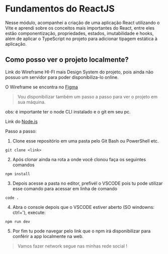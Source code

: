 # Fundamentos do ReactJS

Nesse módulo, acompanhei a criação de uma aplicação React utilizando o Vite e aprendi sobre os conceitos mais importantes do React, entre eles estão componentização, propriedades, estados, imutabilidade e hooks, além de aplicar o TypeScript no projeto para adicionar tipagem estática à aplicação.

## Como posso ver o projeto localmente? 

Link do Wireframe HI-FI mais Design System do projeto, pois ainda não possuo um servidor para poder disponibiliza-lo online.

O Wireframe se encontra no [Figma](https://www.figma.com/community/file/1113573231685349036)

> Vou disponibilizar também um passo a passo para ver o projeto em sua máquina.

obs: é importante ter o node CLI instalado e o git em seu pc.

Link do [Node.js](https://nodejs.org/en/)

Passo a passo:
1. Clone esse repositório em uma pasta pelo Git Bash ou PowerShell etc.
```
git clone <link>
```
2. Após clonar ainda na rota a onde você clonou faça os seguintes comandos
```
npm install
```
3. Depois acesse a pasta no editor, prefivél o VSCODE pois tu pode utilizar esse comando para acessar em linha de comando
```
code .
```
4. Abra o console depois que o VSCODE estiver aberto (SO windowns: ctrl+'), execute:
```
npm run dev
```
5. Por fim tu pode navegar pelo link que o npm irá disponibilizar para conférir a app localmente na web.

> Vamos fazer network segue nas minhas rede social !

